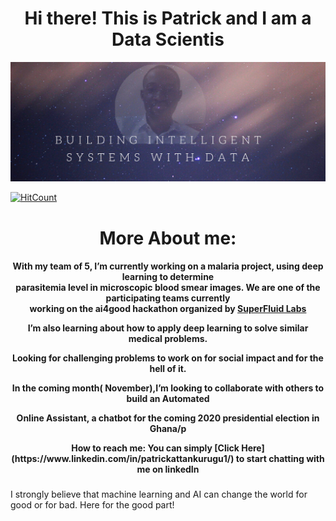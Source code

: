 <div align="center">

<h1>Hi there! This is Patrick and I am a Data Scientis</h1>

</div>

 

![alt text](self.png)


[![HitCount](http://hits.dwyl.com/PatrickAttankurugu/PatrickAttankurugu.svg)](http://hits.dwyl.com/PatrickAttankurugu/PatrickAttankurugu)

<div align="center">

<h1>More About me:</h1>

</div>

<div align="center">

<h4>
<p>With my team of 5, I’m currently working on a malaria project, using deep learning to determine</br>
 parasitemia level in microscopic blood smear images. We are one of the participating teams currently </br>
 working on the ai4good hackathon organized by <a href="https://superfluid.io/ai-commons">SuperFluid Labs<a/></p>
 <p> I’m also learning about how to apply deep learning to solve similar medical problems.</p>
 <p> Looking for challenging problems to work on for social impact and for the hell of it.</p>
<p> In the coming month( November),I’m looking to collaborate with others to build an Automated</br>

 Online Assistant, a chatbot for the coming 2020 presidential election in Ghana/p
 <p>How to reach me: You can simply [Click Here](https://www.linkedin.com/in/patrickattankurugu1/) to start chatting with me on linkedIn</p>

</h4>

</div>

###

I strongly believe that machine learning and AI can change the world for good or for bad. Here for the good part!

